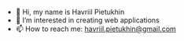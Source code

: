 - 👋 Hi, my name is Havriil Pietukhin  
- 👀 I’m interested in creating web applications
- 📫 How to reach me: havriil.pietukhin@gmail.com


<!---
havr-p/havr-p is a ✨ special ✨ repository because its `README.md` (this file) appears on your GitHub profile.
You can click the Preview link to take a look at your changes.
--->

